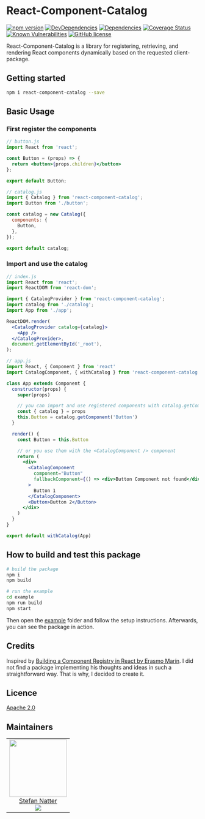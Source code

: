 # React-Component-Catalog

[![npm version](https://badge.fury.io/js/react-component-catalog.svg)](https://badge.fury.io/js/react-component-catalog)
[![DevDependencies](https://api.travis-ci.org/natterstefan/react-component-catalog.svg?branch=master)](https://travis-ci.org/natterstefan/react-component-catalog)
[![Dependencies](https://img.shields.io/david/natterstefan/react-component-catalog.svg)](https://github.com/natterstefan/react-component-catalog/blob/master/package.json)
[![Coverage Status](https://coveralls.io/repos/github/natterstefan/react-component-catalog/badge.svg?branch=master)](https://coveralls.io/github/natterstefan/react-component-catalog?branch=master)
[![Known Vulnerabilities](https://snyk.io/test/github/natterstefan/react-component-catalog/badge.svg)](https://snyk.io/test/github/natterstefan/react-component-catalog)
[![GitHub license](https://img.shields.io/github/license/natterstefan/react-component-catalog.svg)](https://github.com/natterstefan/react-component-catalog/blob/master/LICENCE)

React-Component-Catalog is a library for registering, retrieving, and rendering
React components dynamically based on the requested client-package.

## Getting started

```bash
npm i react-component-catalog --save
```

## Basic Usage

### First register the components

```jsx
// button.js
import React from 'react';

const Button = (props) => {
  return <button>{props.children}</button>
};

export default Button;
```

```jsx
// catalog.js
import { Catalog } from 'react-component-catalog';
import Button from './button';

const catalog = new Catalog({
  components: {
    Button,
  },
});

export default catalog;
```

### Import and use the catalog

```jsx
// index.js
import React from 'react';
import ReactDOM from 'react-dom';

import { CatalogProvider } from 'react-component-catalog';
import catalog from './catalog';
import App from './app';

ReactDOM.render(
  <CatalogProvider catalog={catalog}>
    <App />
  </CatalogProvider>,
  document.getElementById('_root'),
);
```

```jsx
// app.js
import React, { Component } from 'react'
import CatalogComponent, { withCatalog } from 'react-component-catalog'

class App extends Component {
  constructor(props) {
    super(props)

    // you can import and use registered components with catalog.getComponent
    const { catalog } = props
    this.Button = catalog.getComponent('Button')
  }

  render() {
    const Button = this.Button

    // or you use them with the <CatalogComponent /> component
    return (
      <div>
        <CatalogComponent
          component="Button"
          fallbackComponent={() => <div>Button Component not found</div>}
        >
          Button 1
        </CatalogComponent>
        <Button>Button 2</Button>
      </div>
    )
  }
}

export default withCatalog(App)
```

## How to build and test this package

```bash
# build the package
npm i
npm build

# run the example
cd example
npm run build
npm start
```

Then open the [example](./example) folder and follow the setup instructions.
Afterwards, you can see the package in action.

## Credits

Inspired by [Building a Component Registry in React by Erasmo Marín](https://medium.com/smartboxtv-engineering/building-a-component-registry-in-react-4504ca271e56).
I did not find a package implementing his thoughts and ideas in such a
straightforward way. That is why, I decided to create it.

## Licence

[Apache 2.0](LICENCE)

## Maintainers

<table>
  <tbody>
    <tr>
      <td align="center">
        <a href="https://github.com/natterstefan">
          <img width="150" height="150" src="https://github.com/natterstefan.png?v=3&s=150">
          </br>
          Stefan Natter
        </a>
        <div>
          <a href="https://twitter.com/natterstefan">
            <img src="https://img.shields.io/twitter/follow/natterstefan.svg?style=social&label=Follow" />
          </a>
        </div>
      </td>
    </tr>
  <tbody>
</table>

